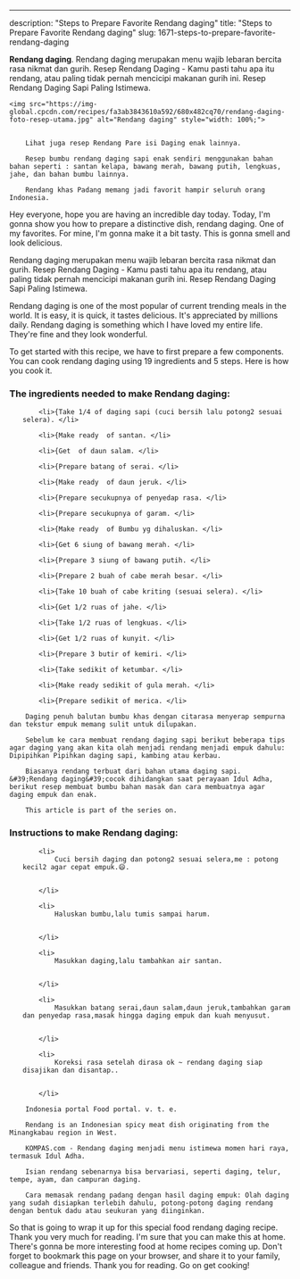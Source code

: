 ---
description: "Steps to Prepare Favorite Rendang daging"
title: "Steps to Prepare Favorite Rendang daging"
slug: 1671-steps-to-prepare-favorite-rendang-daging

<p>
	<strong>Rendang daging</strong>. 
	Rendang daging merupakan menu wajib lebaran bercita rasa nikmat dan gurih. Resep Rendang Daging - Kamu pasti tahu apa itu rendang, atau paling tidak pernah mencicipi makanan gurih ini. Resep Rendang Daging Sapi Paling Istimewa.
</p>
<p>
	
	<img src="https://img-global.cpcdn.com/recipes/fa3ab3843610a592/680x482cq70/rendang-daging-foto-resep-utama.jpg" alt="Rendang daging" style="width: 100%;">
	
	
		Lihat juga resep Rendang Pare isi Daging enak lainnya.
	
		Resep bumbu rendang daging sapi enak sendiri menggunakan bahan bahan seperti : santan kelapa, bawang merah, bawang putih, lengkuas, jahe, dan bahan bumbu lainnya.
	
		Rendang khas Padang memang jadi favorit hampir seluruh orang Indonesia.
	
</p>
<p>
	Hey everyone, hope you are having an incredible day today. Today, I'm gonna show you how to prepare a distinctive dish, rendang daging. One of my favorites. For mine, I'm gonna make it a bit tasty. This is gonna smell and look delicious.
</p>
	
<p>
	Rendang daging merupakan menu wajib lebaran bercita rasa nikmat dan gurih. Resep Rendang Daging - Kamu pasti tahu apa itu rendang, atau paling tidak pernah mencicipi makanan gurih ini. Resep Rendang Daging Sapi Paling Istimewa.
</p>
<p>
	Rendang daging is one of the most popular of current trending meals in the world. It is easy, it is quick, it tastes delicious. It's appreciated by millions daily. Rendang daging is something which I have loved my entire life. They're fine and they look wonderful.
</p>

<p>
To get started with this recipe, we have to first prepare a few components. You can cook rendang daging using 19 ingredients and 5 steps. Here is how you cook it.
</p>

<h3>The ingredients needed to make Rendang daging:</h3>

<ol>
	
		<li>{Take 1/4 of daging sapi (cuci bersih lalu potong2 sesuai selera). </li>
	
		<li>{Make ready  of santan. </li>
	
		<li>{Get  of daun salam. </li>
	
		<li>{Prepare batang of serai. </li>
	
		<li>{Make ready  of daun jeruk. </li>
	
		<li>{Prepare secukupnya of penyedap rasa. </li>
	
		<li>{Prepare secukupnya of garam. </li>
	
		<li>{Make ready  of Bumbu yg dihaluskan. </li>
	
		<li>{Get 6 siung of bawang merah. </li>
	
		<li>{Prepare 3 siung of bawang putih. </li>
	
		<li>{Prepare 2 buah of cabe merah besar. </li>
	
		<li>{Take 10 buah of cabe kriting (sesuai selera). </li>
	
		<li>{Get 1/2 ruas of jahe. </li>
	
		<li>{Take 1/2 ruas of lengkuas. </li>
	
		<li>{Get 1/2 ruas of kunyit. </li>
	
		<li>{Prepare 3 butir of kemiri. </li>
	
		<li>{Take sedikit of ketumbar. </li>
	
		<li>{Make ready sedikit of gula merah. </li>
	
		<li>{Prepare sedikit of merica. </li>
	
</ol>
<p>
	
		Daging penuh balutan bumbu khas dengan citarasa menyerap sempurna dan tekstur empuk memang sulit untuk dilupakan.
	
		Sebelum ke cara membuat rendang daging sapi berikut beberapa tips agar daging yang akan kita olah menjadi rendang menjadi empuk dahulu: Dipipihkan Pipihkan daging sapi, kambing atau kerbau.
	
		Biasanya rendang terbuat dari bahan utama daging sapi. &#39;Rendang daging&#39;cocok dihidangkan saat perayaan Idul Adha, berikut resep membuat bumbu bahan masak dan cara membuatnya agar daging empuk dan enak.
	
		This article is part of the series on.
	
</p>

<h3>Instructions to make Rendang daging:</h3>

<ol>
	
		<li>
			Cuci bersih daging dan potong2 sesuai selera,me : potong kecil2 agar cepat empuk.😄.
			
			
		</li>
	
		<li>
			Haluskan bumbu,lalu tumis sampai harum.
			
			
		</li>
	
		<li>
			Masukkan daging,lalu tambahkan air santan.
			
			
		</li>
	
		<li>
			Masukkan batang serai,daun salam,daun jeruk,tambahkan garam dan penyedap rasa,masak hingga daging empuk dan kuah menyusut.
			
			
		</li>
	
		<li>
			Koreksi rasa setelah dirasa ok ~ rendang daging siap disajikan dan disantap..
			
			
		</li>
	
</ol>

<p>
	
		Indonesia portal Food portal. v. t. e.
	
		Rendang is an Indonesian spicy meat dish originating from the Minangkabau region in West.
	
		KOMPAS.com - Rendang daging menjadi menu istimewa momen hari raya, termasuk Idul Adha.
	
		Isian rendang sebenarnya bisa bervariasi, seperti daging, telur, tempe, ayam, dan campuran daging.
	
		Cara memasak rendang padang dengan hasil daging empuk: Olah daging yang sudah disiapkan terlebih dahulu, potong-potong daging rendang dengan bentuk dadu atau seukuran yang diinginkan.
	
</p>

<p>
	So that is going to wrap it up for this special food rendang daging recipe. Thank you very much for reading. I'm sure that you can make this at home. There's gonna be more interesting food at home recipes coming up. Don't forget to bookmark this page on your browser, and share it to your family, colleague and friends. Thank you for reading. Go on get cooking!
</p>
